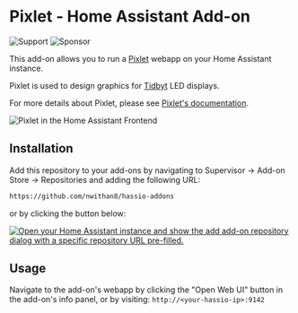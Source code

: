 # Pixlet - Home Assistant Add-on

![Support][support-shield]
![Sponsor][sponsor-shield]

This add-on allows you to run a [Pixlet](https://github.com/tidbyt/pixlet) webapp on your Home Assistant instance.

Pixlet is used to design graphics for [Tidbyt](https://tidbyt.com/) LED displays.

For more details about Pixlet, please see [Pixlet's documentation](https://github.com/tidbyt/pixlet).

![Pixlet in the Home Assistant Frontend][screenshot]


## Installation

Add this repository to your add-ons by navigating to Supervisor -> Add-on Store -> Repositories and adding the following URL:

```txt
https://github.com/nwithan8/hassio-addons
```

or by clicking the button below:

[![Open your Home Assistant instance and show the add add-on repository dialog with a specific repository URL pre-filled.](https://my.home-assistant.io/badges/supervisor_add_addon_repository.svg)](https://my.home-assistant.io/redirect/supervisor_add_addon_repository/?repository_url=https%3A%2F%2Fgithub.com%2Fnwithan8%2Fhassio-addons)


## Usage

Navigate to the add-on's webapp by clicking the "Open Web UI" button in the add-on's info panel, or by visiting: `http://<your-hassio-ip>:9142`

[support-shield]: https://img.shields.io/badge/Support_Me-Buy_Me_A_Coffee?style=for-the-badge&logo=buymeacoffee&color=blue&link=https%3A%2F%2Fwww.buymeacoffee.com%2Fnwithan8
[sponsor-shield]: https://img.shields.io/badge/Sponsor_Me-GitHub_Sponsors?style=for-the-badge&logo=githubsponsors&color=green&link=https%3A%2F%2Fgithub.com%2Fnwithan8%2F
[screenshot]: https://raw.githubusercontent.com/nwithan8/hassio-addons/main/images/pixlet-webapp/webapp.png
